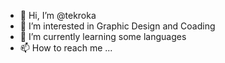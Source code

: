 - 👋 Hi, I’m @tekroka
- 👀 I’m interested in Graphic Design and Coading
- 🌱 I’m currently learning some languages
- 📫 How to reach me ...

<!---
tekroka/tekroka is a ✨ special ✨ repository because its `README.md` (this file) appears on your GitHub profile.
You can click the Preview link to take a look at your changes.
--->
